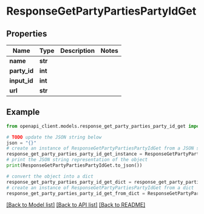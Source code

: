 # ResponseGetPartyPartiesPartyIdGet


## Properties

Name | Type | Description | Notes
------------ | ------------- | ------------- | -------------
**name** | **str** |  | 
**party_id** | **int** |  | 
**input_id** | **int** |  | 
**url** | **str** |  | 

## Example

```python
from openapi_client.models.response_get_party_parties_party_id_get import ResponseGetPartyPartiesPartyIdGet

# TODO update the JSON string below
json = "{}"
# create an instance of ResponseGetPartyPartiesPartyIdGet from a JSON string
response_get_party_parties_party_id_get_instance = ResponseGetPartyPartiesPartyIdGet.from_json(json)
# print the JSON string representation of the object
print(ResponseGetPartyPartiesPartyIdGet.to_json())

# convert the object into a dict
response_get_party_parties_party_id_get_dict = response_get_party_parties_party_id_get_instance.to_dict()
# create an instance of ResponseGetPartyPartiesPartyIdGet from a dict
response_get_party_parties_party_id_get_from_dict = ResponseGetPartyPartiesPartyIdGet.from_dict(response_get_party_parties_party_id_get_dict)
```
[[Back to Model list]](../README.md#documentation-for-models) [[Back to API list]](../README.md#documentation-for-api-endpoints) [[Back to README]](../README.md)


